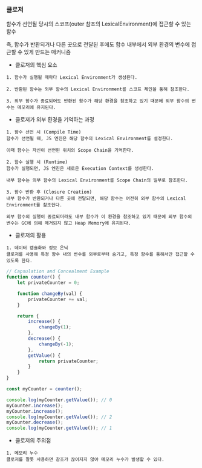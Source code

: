 ### 클로저
함수가 선언될 당시의 스코프(outer 참조의 LexicalEnvironment)에 접근할 수 있는 함수

즉, 함수가 반환되거나 다른 곳으로 전달된 후에도 함수 내부에서 외부 환경의 변수에 접근할 수 있게 만드는 매커니즘

- 클로저의 핵심 요소
```
1. 함수가 실행될 때마다 Lexical Environment가 생성된다.

2. 반환된 함수는 외부 함수의 Lexical Environment를 스코프 체인을 통해 참조한다.

3. 외부 함수가 종료되어도 반환된 함수가 해당 환경을 참조하고 있기 때문에 외부 함수의 변수는 메모리에 유지된다.
```

- 클로저가 외부 환경을 기억하는 과정
```
1. 함수 선언 시 (Compile Time)
함수가 선언될 때, JS 엔진은 해당 함수의 Lexical Environment를 설정한다.

이때 함수는 자신이 선언된 위치의 Scope Chain을 기억한다.

2. 함수 실행 시 (Runtime)
함수가 실행되면, JS 엔진은 새로운 Execution Context를 생성한다.

내부 함수는 외부 함수의 Lexical Environment를 Scope Chain의 일부로 참조한다.

3. 함수 반환 후 (Closure Creation)
내부 함수가 반환되거나 다른 곳에 전달되면, 해당 함수는 여전히 외부 함수의 Lexical Environment를 참조한다.

외부 함수의 실행이 종료되더라도 내부 함수가 이 환경을 참조하고 있기 때문에 외부 함수의 변수는 GC에 의해 제거되지 않고 Heap Memory에 유지된다.
```

- 클로저의 활용
```
1. 데이터 캡슐화와 정보 은닉 
클로저를 사용해 특정 함수 내의 변수를 외부로부터 숨기고, 특정 함수를 통해서만 접근할 수 있도록 한다.
```
```javascript
// Capsulation and Concealment Example
function counter() {
	let privateCounter = 0;

	function changeBy(val) {
		privateCounter += val;
	}

	return {
		increase() {
			changeBy(1);
		},
		decrease() {
			changeBy(-1);
		},
		getValue() {
			return privateCounter;
		}
	}
}

const myCounter = counter();

console.log(myCounter.getValue()); // 0
myCounter.increase();
myCounter.increase();
console.log(myCounter.getValue()); // 2
myCounter.decrease();
console.log(myCounter.getValue()); // 1
```

- 클로저의 주의점
```
1. 메모리 누수
클로저를 잘못 사용하면 참조가 끊어지지 않아 메모리 누수가 발생할 수 있다.
```

